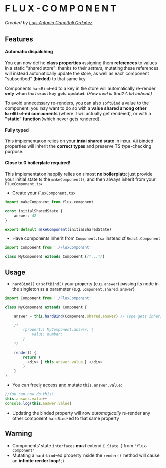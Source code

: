 # F L U X - C O M P O N E N T 
###### Created by [Luis Antonio Canettoli Ordoñez](http://luisanton.io)

## Features

#### Automatic dispatching

You can now define **class properties** assigning them **references** to values in a static "shared store": thanks to their *setters*, mutating these references will instead automatically update the store, as well as each component "subscribed" (**binded**) to that same key.
    
Components `hardBind`-ed to a key in the store will automatically re-render **only** when that exact key gets updated. *(How cool is that? A lot indeed.)*

To avoid unnecessary re-renders, you can also `softBind` a value to the component: you may want to do so with a **value shared among other `hardBind`-ed components** (where it will actually get rendered), or with a **"static" function** (which never gets rendered).

#### Fully typed

This implementation relies on your **intial shared state** in input. All binded properties will inherit the **correct types** and preserve TS type-checking purpose.

#### Close to 0 boilerplate required!
This implementation happily relies on almost **no boilerplate**: just provide your initial state to the `makeComponent()`, and then always inherit from your `FluxComponent.tsx`

* Create your `FluxComponent.tsx` 
```typescript
import makeComponent from flux-component

const initialSharedState {
    answer: 42
}

export default makeComponent(initialSharedState)
```
* Have components inherit from `Component.tsx` instead of `React.Component`
```typescript
import Component from './FluxComponent'

class MyComponent extends Component {/*...*/}
```
## Usage
* `hardBind()` or `softBind()` your property (e.g. `answer`) passing its node in the singleton as a parameter (e.g. `Component.shared.answer`)
```typescript
import Component from './FluxComponent'

class MyComponent extends Component {

    answer = this.hardBind(Component.shared.answer) // Type gets inherited from initial state 
    
    /* 
        (property) MyComponent.answer: {
            value: number;
        }
    */

    render() {
        return (
          <div> { this.answer.value } </div>
        )
    }
}
```
* You can freely access and mutate `this.answer.value`:
```typescript
//You can now do this!
this.answer.value++
console.log(this.answer.value)
```
* Updating the binded property will now *automagically* re-render any other component `hardBind`-ed to that same property
    
## Warning
* Components' state `interfaces` **must** extend `{ State }` from `'flux-component'`
* Mutating a `hard-bind`-ed property inside the `render()` method will cause an **infinite render loop**! ;)
